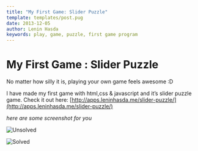 ```yaml
---
title: "My First Game: Slider Puzzle"
template: templates/post.pug
date: 2013-12-05
author: Lenin Hasda
keywords: play, game, puzzle, first game program
---
```


# My First Game : Slider Puzzle
No matter how silly it is, playing your own game feels awesome :D

I have made my first game with html,css & javascript and it’s slider puzzle game.
Check it out here: [http://apps.leninhasda.me/slider-puzzle/](http://apps.leninhasda.me/slider-puzzle/)

*here are some screenshot for you*

![Unsolved](/img/1_slider-puzzle-1.jpg)

![Solved](/img/1_slider-puzzle-2.jpg)

